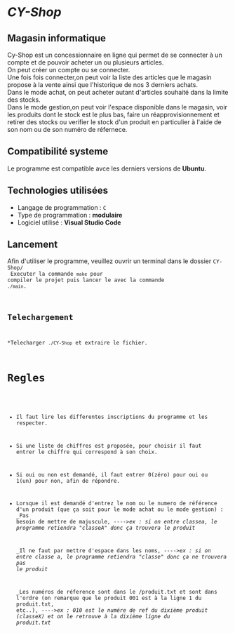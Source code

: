 # ***CY-Shop***

## Magasin informatique

Cy-Shop est un concessionnaire en ligne qui permet de se connecter à un compte et de pouvoir acheter un ou plusieurs articles.<br/>
On peut créer un compte ou se connecter.<br/>
Une fois fois connecter,on peut voir la liste des articles que le magasin propose à la vente ainsi que l'historique de nos 3 derniers achats.<br/>
Dans le mode achat, on peut acheter autant d'articles souhaité dans la limite des stocks.<br/>
Dans le mode gestion,on peut voir l'espace disponible dans le magasin, voir les produits dont le stock est le plus bas, faire un réapprovisionnement et retirer des stocks ou verifier le stock d'un produit en particulier à l'aide de son nom ou de son numéro de réfernece.

## Compatibilité systeme

Le programme est compatible avce les derniers versions de **Ubuntu**.

## Technologies utilisées

* Langage de programmation : <code>C</code>
* Type de programmation : **modulaire**
* Logiciel utilisé : **Visual Studio Code**

## Lancement
Afin d'utiliser le programme, veuillez ouvrir un terminal dans le dossier <code>CY-Shop/<br/>
Executer la commande <code>make</code> pour compiler le projet puis lancer le avec la commande <code>./main</code>.

## Telechargement
*Telecharger <code>./CY-Shop</code> et extraire le fichier.

# Regles

* Il faut lire les differentes inscriptions du programme et les respecter.
* Si une liste de chiffres est proposée, pour choisir il faut entrer le chiffre qui correspond à son choix.
* Si oui ou non est demandé, il faut entrer 0(zéro) pour oui ou 1(un) pour non, afin de répondre.
* Lorsque il est demandé d'entrez le nom ou le numero de référence d'un produit (que ça soit pour le mode achat ou le mode gestion) :
    _Pas besoin de mettre de majuscule,
---->_ex : si on entre classea, le programme retiendra "classeA" donc ça trouvera le produit_

    _Il ne faut par mettre d'espace dans les noms,
---->_ex : si on entre classe a, le programme retiendra "classe" donc ça ne trouvera pas le produit_

    _Les numéros de réference sont dans le /produit.txt et sont dans l'ordre (on remarque que le produit 001 est à la ligne 1 du produit.txt, etc..),
---->_ex : 010 est le numére de ref du dixième produit (classeX) et on le retrouve à la dixième ligne du produit.txt_
